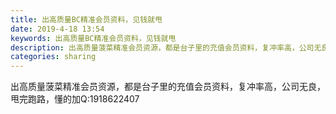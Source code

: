 ```yaml
---
title: 出高质量BC精准会员资料，见钱就甩
date: 2019-4-18 13:54
keywords: 出高质量BC精准会员资料，见钱就甩
description: 出高质量菠菜精准会员资源，都是台子里的充值会员资料，复冲率高，公司无良，甩完跑路，懂的加Q:1918622407
categories: sharing
---
```

<td class="t_f" id="postmessage_3538740">

出高质量菠菜精准会员资源，都是台子里的充值会员资料，复冲率高，公司无良，甩完跑路，懂的加Q:1918622407<br/>
</td>
